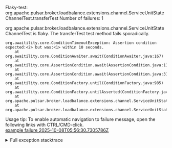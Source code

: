         
Flaky-test: org.apache.pulsar.broker.loadbalance.extensions.channel.ServiceUnitStateChannelTest.transferTest
Number of failures: 1

org.apache.pulsar.broker.loadbalance.extensions.channel.ServiceUnitStateChannelTest is flaky. The transferTest test method fails sporadically.

```
org.awaitility.core.ConditionTimeoutException: Assertion condition expected:<2> but was:<1> within 10 seconds.
	at org.awaitility.core.ConditionAwaiter.await(ConditionAwaiter.java:167)
	at org.awaitility.core.AssertionCondition.await(AssertionCondition.java:119)
	at org.awaitility.core.AssertionCondition.await(AssertionCondition.java:31)
	at org.awaitility.core.ConditionFactory.until(ConditionFactory.java:985)
	at org.awaitility.core.ConditionFactory.untilAsserted(ConditionFactory.java:769)
	at org.apache.pulsar.broker.loadbalance.extensions.channel.ServiceUnitStateChannelTest.validateHandlerCounters(ServiceUnitStateChannelTest.java:2240)
	at org.apache.pulsar.broker.loadbalance.extensions.channel.ServiceUnitStateChannelTest.transferTest(ServiceUnitStateChannelTest.java:491)
```

Usage tip: To enable automatic navigation to failure message, open the following links with CTRL/CMD-click.  
[example failure 2025-10-08T05:56:30.7305786Z](https://github.com/apache/pulsar/actions/runs/18331835304/job/52216367189#step:11:1240)  


<details>
<summary>Full exception stacktrace</summary>
<code><pre>
org.awaitility.core.ConditionTimeoutException: Assertion condition expected:<2> but was:<1> within 10 seconds.
	at org.awaitility.core.ConditionAwaiter.await(ConditionAwaiter.java:167)
	at org.awaitility.core.AssertionCondition.await(AssertionCondition.java:119)
	at org.awaitility.core.AssertionCondition.await(AssertionCondition.java:31)
	at org.awaitility.core.ConditionFactory.until(ConditionFactory.java:985)
	at org.awaitility.core.ConditionFactory.untilAsserted(ConditionFactory.java:769)
	at org.apache.pulsar.broker.loadbalance.extensions.channel.ServiceUnitStateChannelTest.validateHandlerCounters(ServiceUnitStateChannelTest.java:2240)
	at org.apache.pulsar.broker.loadbalance.extensions.channel.ServiceUnitStateChannelTest.transferTest(ServiceUnitStateChannelTest.java:491)
	at java.base/jdk.internal.reflect.DirectMethodHandleAccessor.invoke(DirectMethodHandleAccessor.java:103)
	at java.base/java.lang.reflect.Method.invoke(Method.java:580)
	at org.testng.internal.invokers.MethodInvocationHelper.invokeMethod(MethodInvocationHelper.java:139)
	at org.testng.internal.invokers.InvokeMethodRunnable.runOne(InvokeMethodRunnable.java:47)
	at org.testng.internal.invokers.InvokeMethodRunnable.call(InvokeMethodRunnable.java:76)
	at org.testng.internal.invokers.InvokeMethodRunnable.call(InvokeMethodRunnable.java:11)
	at java.base/java.util.concurrent.FutureTask.run(FutureTask.java:317)
	at java.base/java.util.concurrent.ThreadPoolExecutor.runWorker(ThreadPoolExecutor.java:1144)
	at java.base/java.util.concurrent.ThreadPoolExecutor$Worker.run(ThreadPoolExecutor.java:642)
	at java.base/java.lang.Thread.run(Thread.java:1583)
Caused by: java.lang.AssertionError: expected:<2> but was:<1>
	at org.testng.AssertJUnit.fail(AssertJUnit.java:65)
	at org.testng.AssertJUnit.failNotEquals(AssertJUnit.java:467)
	at org.testng.AssertJUnit.assertEquals(AssertJUnit.java:88)
	at org.testng.AssertJUnit.assertEquals(AssertJUnit.java:208)
	at org.testng.AssertJUnit.assertEquals(AssertJUnit.java:218)
	at org.apache.pulsar.broker.loadbalance.extensions.channel.ServiceUnitStateChannelTest.lambda$validateHandlerCounters$29(ServiceUnitStateChannelTest.java:2241)
	at org.awaitility.core.AssertionCondition.lambda$new$0(AssertionCondition.java:53)
	at org.awaitility.core.ConditionAwaiter$ConditionPoller.call(ConditionAwaiter.java:248)
	at org.awaitility.core.ConditionAwaiter$ConditionPoller.call(ConditionAwaiter.java:235)
	... 4 more

</pre></code>
</details>

